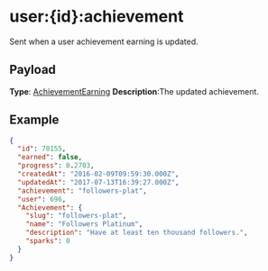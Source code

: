 # user:{id}:achievement

Sent when a user achievement earning is updated.

## Payload
**Type**: [AchievementEarning](REST_LINK/AchievementEarning)
**Description**:The updated achievement.

## Example
```json
{
  "id": 70155,
  "earned": false,
  "progress": 0.2703,
  "createdAt": "2016-02-09T09:59:30.000Z",
  "updatedAt": "2017-07-13T16:39:27.000Z",
  "achievement": "followers-plat",
  "user": 696,
  "Achievement": {
    "slug": "followers-plat",
    "name": "Followers Platinum",
    "description": "Have at least ten thousand followers.",
    "sparks": 0
  }
}
```
